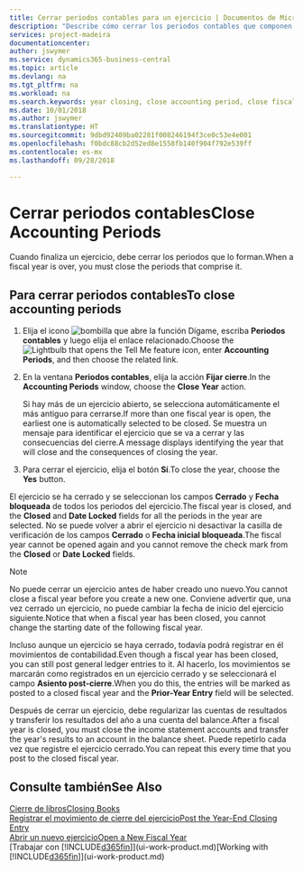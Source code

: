 ```yaml
---
title: Cerrar periodos contables para un ejercicio | Documentos de Microsoft
description: "Describe cómo cerrar los periodos contables que componen el ejercicio."
services: project-madeira
documentationcenter: 
author: jswymer
ms.service: dynamics365-business-central
ms.topic: article
ms.devlang: na
ms.tgt_pltfrm: na
ms.workload: na
ms.search.keywords: year closing, close accounting period, close fiscal year, bank account detailed trial balance
ms.date: 10/01/2018
ms.author: jswymer
ms.translationtype: HT
ms.sourcegitcommit: 9dbd92409ba02281f008246194f3ce0c53e4e001
ms.openlocfilehash: f0bdc88cb2d52ed8e1558fb140f904f792e539ff
ms.contentlocale: es-mx
ms.lasthandoff: 09/28/2018

---
```

# <a name="close-accounting-periods"></a><span data-ttu-id="6f939-103">Cerrar periodos contables</span><span class="sxs-lookup"><span data-stu-id="6f939-103">Close Accounting Periods</span></span>
<span data-ttu-id="6f939-104">Cuando finaliza un ejercicio, debe cerrar los periodos que lo forman.</span><span class="sxs-lookup"><span data-stu-id="6f939-104">When a fiscal year is over, you must close the periods that comprise it.</span></span>

## <a name="to-close-accounting-periods"></a><span data-ttu-id="6f939-105">Para cerrar periodos contables</span><span class="sxs-lookup"><span data-stu-id="6f939-105">To close accounting periods</span></span>
1. <span data-ttu-id="6f939-106">Elija el icono ![bombilla que abre la función Dígame](media/ui-search/search_small.png "Dígame que desea hacer"), escriba **Periodos contables** y luego elija el enlace relacionado.</span><span class="sxs-lookup"><span data-stu-id="6f939-106">Choose the ![Lightbulb that opens the Tell Me feature](media/ui-search/search_small.png "Tell me what you want to do") icon, enter **Accounting Periods**, and then choose the related link.</span></span>
2. <span data-ttu-id="6f939-107">En la ventana **Periodos contables**, elija la acción **Fijar cierre**.</span><span class="sxs-lookup"><span data-stu-id="6f939-107">In the **Accounting Periods** window, choose the **Close Year** action.</span></span>

    <span data-ttu-id="6f939-108">Si hay más de un ejercicio abierto, se selecciona automáticamente el más antiguo para cerrarse.</span><span class="sxs-lookup"><span data-stu-id="6f939-108">If more than one fiscal year is open, the earliest one is automatically selected to be closed.</span></span> <span data-ttu-id="6f939-109">Se muestra un mensaje para identificar el ejercicio que se va a cerrar y las consecuencias del cierre.</span><span class="sxs-lookup"><span data-stu-id="6f939-109">A message displays identifying the year that will close and the consequences of closing the year.</span></span>
3. <span data-ttu-id="6f939-110">Para cerrar el ejercicio, elija el botón **Sí**.</span><span class="sxs-lookup"><span data-stu-id="6f939-110">To close the year, choose the **Yes** button.</span></span>

<span data-ttu-id="6f939-111">El ejercicio se ha cerrado y se seleccionan los campos **Cerrado** y **Fecha bloqueada** de todos los periodos del ejercicio.</span><span class="sxs-lookup"><span data-stu-id="6f939-111">The fiscal year is closed, and the **Closed** and **Date Locked** fields for all the periods in the year are selected.</span></span> <span data-ttu-id="6f939-112">No se puede volver a abrir el ejercicio ni desactivar la casilla de verificación de los campos **Cerrado** o **Fecha inicial bloqueada**.</span><span class="sxs-lookup"><span data-stu-id="6f939-112">The fiscal year cannot be opened again and you cannot remove the check mark from the **Closed** or **Date Locked** fields.</span></span>

> [!NOTE]  
>   <span data-ttu-id="6f939-113">No puede cerrar un ejercicio antes de haber creado uno nuevo.</span><span class="sxs-lookup"><span data-stu-id="6f939-113">You cannot close a fiscal year before you create a new one.</span></span> <span data-ttu-id="6f939-114">Conviene advertir que, una vez cerrado un ejercicio, no puede cambiar la fecha de inicio del ejercicio siguiente.</span><span class="sxs-lookup"><span data-stu-id="6f939-114">Notice that when a fiscal year has been closed, you cannot change the starting date of the following fiscal year.</span></span>

<span data-ttu-id="6f939-115">Incluso aunque un ejercicio se haya cerrado, todavía podrá registrar en él movimientos de contabilidad.</span><span class="sxs-lookup"><span data-stu-id="6f939-115">Even though a fiscal year has been closed, you can still post general ledger entries to it.</span></span> <span data-ttu-id="6f939-116">Al hacerlo, los movimientos se marcarán como registrados en un ejercicio cerrado y se seleccionará el campo **Asiento post-cierre**.</span><span class="sxs-lookup"><span data-stu-id="6f939-116">When you do this, the entries will be marked as posted to a closed fiscal year and the **Prior-Year Entry** field will be selected.</span></span>

<span data-ttu-id="6f939-117">Después de cerrar un ejercicio, debe regularizar las cuentas de resultados y transferir los resultados del año a una cuenta del balance.</span><span class="sxs-lookup"><span data-stu-id="6f939-117">After a fiscal year is closed, you must close the income statement accounts and transfer the year's results to an account in the balance sheet.</span></span> <span data-ttu-id="6f939-118">Puede repetirlo cada vez que registre el ejercicio cerrado.</span><span class="sxs-lookup"><span data-stu-id="6f939-118">You can repeat this every time that you post to the closed fiscal year.</span></span>

## <a name="see-also"></a><span data-ttu-id="6f939-119">Consulte también</span><span class="sxs-lookup"><span data-stu-id="6f939-119">See Also</span></span>
[<span data-ttu-id="6f939-120">Cierre de libros</span><span class="sxs-lookup"><span data-stu-id="6f939-120">Closing Books</span></span>](year-close-books.md)  
[<span data-ttu-id="6f939-121">Registrar el movimiento de cierre del ejercicio</span><span class="sxs-lookup"><span data-stu-id="6f939-121">Post the Year-End Closing Entry</span></span>](year-how-post-year-end-close-entry.md)  
[<span data-ttu-id="6f939-122">Abrir un nuevo ejercicio</span><span class="sxs-lookup"><span data-stu-id="6f939-122">Open a New Fiscal Year</span></span>](finance-how-open-new-fiscal-year.md)  
<span data-ttu-id="6f939-123">[Trabajar con [!INCLUDE[d365fin](includes/d365fin_md.md)]](ui-work-product.md)</span><span class="sxs-lookup"><span data-stu-id="6f939-123">[Working with [!INCLUDE[d365fin](includes/d365fin_md.md)]](ui-work-product.md)</span></span>

